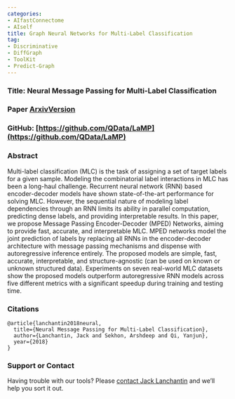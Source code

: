 ```yaml
---
categories:
- AIfastConnectome
- AIself
title: Graph Neural Networks for Multi-Label Classification
tag:
- Discriminative 
- DiffGraph
- ToolKit
- Predict-Graph 
---
```


<a name="lamp"></a>

### Title: Neural Message Passing for Multi-Label Classification


### Paper [ArxivVersion](https://arxiv.org/abs/1904.08049#)


### GitHub: [https://github.com/QData/LaMP](https://github.com/QData/LaMP)


### Abstract
Multi-label classification (MLC) is the task of assigning a set of target labels for a given sample. Modeling the combinatorial label interactions in MLC has been a long-haul challenge. Recurrent neural network (RNN) based encoder-decoder models have shown state-of-the-art performance for solving MLC. However, the sequential nature of modeling label dependencies through an RNN limits its ability in parallel computation, predicting dense labels, and providing interpretable results. In this paper, we propose Message Passing Encoder-Decoder (MPED) Networks,  aiming to provide fast, accurate, and interpretable MLC. MPED networks model the joint prediction of labels by replacing all RNNs in the encoder-decoder architecture with message passing mechanisms and dispense with autoregressive inference entirely.  The proposed models are simple, fast, accurate, interpretable, and structure-agnostic (can be used on known or unknown structured data). Experiments on seven real-world MLC datasets show the proposed models outperform autoregressive RNN models across five different metrics with a significant speedup during training and testing time.


### Citations

```
@article{lanchantin2018neural,
  title={Neural Message Passing for Multi-Label Classification},
  author={Lanchantin, Jack and Sekhon, Arshdeep and Qi, Yanjun},
  year={2018}
}
```


### Support or Contact

Having trouble with our tools? Please [contact Jack Lanchantin](mailto:jjl5sw@virginia.edu) and we’ll help you sort it out.
